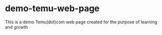 # demo-temu-web-page
This is a demo Temu(dot)com web page created for the purpose of learning and growth
